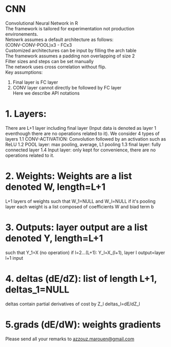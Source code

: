# CNN
Convolutional Neural Network in R  
The framework is tailored for experimentation not production environements.  
Netowrk assumes a default architecture as follows:  
(CONV-CONV-POOL)x3 - FCx3  
Customized architectures can be input by filling the arch table  
The framework assumes a padding non overlapping of size 2  
Filter sizes and steps can be set manually  
The network uses cross correlation without flip.  
Key assumptions:  
1. Final layer is FC layer  
2. CONV layer cannot directly be followed by FC layer  
Here we describe API notations  
# 1. Layers: 
There are L+1 layer including final layer (Input data is denoted as layer 1 
eventhough there are no operations related to it). We consider 4 types of layers
1.1 CONV-ACTIVATION: Convolution followed by an activation such as ReLU
1.2 POOL layer: max pooling, average, L1 pooling
1.3 final layer: fully connected layer
1.4 Input layer: only kept for convenience, there are no operations related to it.

# 2. Weights: Weights are a list denoted W, length=L+1
L+1 layers of weights such that W_1=NULL and W_l=NULL if it's pooling layer
each weight is a list composed of coefficients W and biad term b

# 3. Outputs: layer output are a list denoted Y, length=L+1
such that Y_1=X (no operation)
if l=2...(L+1): Y_l=X_(l+1), layer l output=layer l+1 input

# 4. deltas (dE/dZ): list of length L+1, deltas_1=NULL
deltas contain partial derivatives of cost by Z_l
deltas_l=dE/dZ_l

# 5.grads (dE/dW): weights gradients

Please send all your remarks to azzouz.marouen@gmail.com
